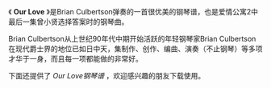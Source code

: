 

《 **Our Love** 》是Brian Culbertson弹奏的一首很优美的钢琴谱，也是爱情公寓2中最后一集曾小贤选择答案时的钢琴曲。

Brian Culbertson从上世纪90年代中期开始活跃的年轻钢琴家Brian
Culbertson在现代爵士界的地位已如日中天，集制作、创作、编曲、演奏（不止钢琴）等多项才华于一身，而且每一项都能做的非常好。

下面还提供了 _Our Love钢琴谱_ ，欢迎感兴趣的朋友下载使用。

